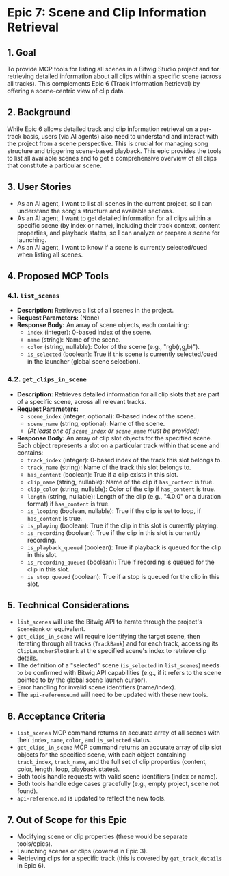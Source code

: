 # Epic 7: Scene and Clip Information Retrieval

## 1. Goal

To provide MCP tools for listing all scenes in a Bitwig Studio project and for retrieving detailed information about all clips within a specific scene (across all tracks). This complements Epic 6 (Track Information Retrieval) by offering a scene-centric view of clip data.

## 2. Background

While Epic 6 allows detailed track and clip information retrieval on a per-track basis, users (via AI agents) also need to understand and interact with the project from a scene perspective. This is crucial for managing song structure and triggering scene-based playback. This epic provides the tools to list all available scenes and to get a comprehensive overview of all clips that constitute a particular scene.

## 3. User Stories

*   As an AI agent, I want to list all scenes in the current project, so I can understand the song's structure and available sections.
*   As an AI agent, I want to get detailed information for all clips within a specific scene (by index or name), including their track context, content properties, and playback states, so I can analyze or prepare a scene for launching.
*   As an AI agent, I want to know if a scene is currently selected/cued when listing all scenes.

## 4. Proposed MCP Tools

### 4.1. `list_scenes`

*   **Description:** Retrieves a list of all scenes in the project.
*   **Request Parameters:** (None)
*   **Response Body:** An array of scene objects, each containing:
    *   `index` (integer): 0-based index of the scene.
    *   `name` (string): Name of the scene.
    *   `color` (string, nullable): Color of the scene (e.g., "rgb(r,g,b)").
    *   `is_selected` (boolean): True if this scene is currently selected/cued in the launcher (global scene selection).

### 4.2. `get_clips_in_scene`

*   **Description:** Retrieves detailed information for all clip slots that are part of a specific scene, across all relevant tracks.
*   **Request Parameters:**
    *   `scene_index` (integer, optional): 0-based index of the scene.
    *   `scene_name` (string, optional): Name of the scene.
    *   *(At least one of `scene_index` or `scene_name` must be provided)*
*   **Response Body:** An array of clip slot objects for the specified scene. Each object represents a slot on a particular track within that scene and contains:
    *   `track_index` (integer): 0-based index of the track this slot belongs to.
    *   `track_name` (string): Name of the track this slot belongs to.
    *   `has_content` (boolean): True if a clip exists in this slot.
    *   `clip_name` (string, nullable): Name of the clip if `has_content` is true.
    *   `clip_color` (string, nullable): Color of the clip if `has_content` is true.
    *   `length` (string, nullable): Length of the clip (e.g., "4.0.0" or a duration format) if `has_content` is true.
    *   `is_looping` (boolean, nullable): True if the clip is set to loop, if `has_content` is true.
    *   `is_playing` (boolean): True if the clip in this slot is currently playing.
    *   `is_recording` (boolean): True if the clip in this slot is currently recording.
    *   `is_playback_queued` (boolean): True if playback is queued for the clip in this slot.
    *   `is_recording_queued` (boolean): True if recording is queued for the clip in this slot.
    *   `is_stop_queued` (boolean): True if a stop is queued for the clip in this slot.

## 5. Technical Considerations

*   `list_scenes` will use the Bitwig API to iterate through the project's `SceneBank` or equivalent.
*   `get_clips_in_scene` will require identifying the target scene, then iterating through all tracks (`TrackBank`) and for each track, accessing its `ClipLauncherSlotBank` at the specified scene's index to retrieve clip details.
*   The definition of a "selected" scene (`is_selected` in `list_scenes`) needs to be confirmed with Bitwig API capabilities (e.g., if it refers to the scene pointed to by the global scene launch cursor).
*   Error handling for invalid scene identifiers (name/index).
*   The `api-reference.md` will need to be updated with these new tools.

## 6. Acceptance Criteria

*   `list_scenes` MCP command returns an accurate array of all scenes with their `index`, `name`, `color`, and `is_selected` status.
*   `get_clips_in_scene` MCP command returns an accurate array of clip slot objects for the specified scene, with each object containing `track_index`, `track_name`, and the full set of clip properties (content, color, length, loop, playback states).
*   Both tools handle requests with valid scene identifiers (index or name).
*   Both tools handle edge cases gracefully (e.g., empty project, scene not found).
*   `api-reference.md` is updated to reflect the new tools.

## 7. Out of Scope for this Epic

*   Modifying scene or clip properties (these would be separate tools/epics).
*   Launching scenes or clips (covered in Epic 3).
*   Retrieving clips for a specific track (this is covered by `get_track_details` in Epic 6).
